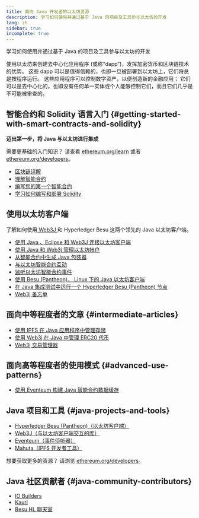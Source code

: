 ```yaml
---
title: 面向 Java 开发者的以太坊资源
description: 学习如何使用并通过基于 Java 的项目及工具参与以太坊的开发
lang: zh
sidebar: true
incomplete: true
---
```


<div class="featured">学习如何使用并通过基于 Java 的项目及工具参与以太坊的开发</div>

使用以太坊来创建去中心化应用程序 (或称“dapp”)，发挥加密货币和区块链技术的优势。 这些 dapp 可以是值得信赖的，也即一旦被部署到以太坊上，它们将总是按程序运行。 这些应用程序可以控制数字资产，以便创造新的金融应用； 它们可以是去中心化的，也即没有任何单一实体或个人能够控制它们，而且它们几乎是不可能被审查的。

## 智能合约和 Solidity 语言入门 {#getting-started-with-smart-contracts-and-solidity}

**迈出第一步，将 Java 与以太坊进行集成**

需要更基础的入门知识？ 请查看 [ethereum.org/learn](/learn/) 或者 [ethereum.org/developers](/developers/)。

- [区块链详解](https://kauri.io/article/d55684513211466da7f8cc03987607d5/blockchain-explained)
- [理解智能合约](https://kauri.io/article/e4f66c6079e74a4a9b532148d3158188/ethereum-101-part-5-the-smart-contract)
- [编写您的第一个智能合约](https://kauri.io/article/124b7db1d0cf4f47b414f8b13c9d66e2/remix-ide-your-first-smart-contract)
- [学习如何编写和部署 Solidity](https://kauri.io/article/973c5f54c4434bb1b0160cff8c695369/understanding-smart-contract-compilation-and-deployment)

## 使用以太坊客户端

了解如何使用[ Web3J ](https://github.com/web3j/web3j)和 Hyperledger Besu 这两个领先的 Java 以太坊客户端。

- [使用 Java 、Eclipse 和 Web3J 连接以太坊客户端](https://kauri.io/article/b9eb647c47a546bc95693acc0be72546/connecting-to-an-ethereum-client-with-java-eclipse-and-web3j)
- [使用 Java 和 Web3j 管理以太坊帐户](https://kauri.io/article/925d923e12c543da9a0a3e617be963b4/manage-an-ethereum-account-with-java-and-web3j)
- [从智能合约中生成 Java 包装器](https://kauri.io/article/84475132317d4d6a84a2c42eb9348e4b/generate-a-java-wrapper-from-your-smart-contract)
- [与以太坊智能合约互动](https://kauri.io/article/14dc434d11ef4ee18bf7d57f079e246e/interacting-with-an-ethereum-smart-contract-in-java)
- [监听以太坊智能合约事件](https://kauri.io/article/760f495423db42f988d17b8c145b0874/listening-for-ethereum-smart-contract-events-in-java)
- [使用 Besu (Pantheon)， Linux 下的 Java 以太坊客户端](https://kauri.io/article/276dd27f1458443295eea58403fd6965/using-pantheon-the-java-ethereum-client-with-linux)
- [在 Java 集成测试中运行一个 Hyperledger Besu (Pantheon) 节点](https://kauri.io/article/7dc3ecc391e54f7b8cbf4e5fa0caf780/running-a-pantheon-node-in-java-integration-tests)
- [Web3j 备忘单](<https://kauri.io/web3j-cheat-sheet-(java-ethereum)/5dfa1ea941ac3d0001ce1d90/c>)

## 面向中等程度者的文章 {#intermediate-articles}

- [使用 IPFS 在 Java 应用程序中管理存储](https://kauri.io/article/3e8494f4f56f48c4bb77f1f925c6d926/managing-storage-in-a-java-application-with-ipfs)
- [使用 Web3j 在 Java 中管理 ERC20 代币](https://kauri.io/article/d13e911bbf624108b1d5718175a5e0a0/manage-erc20-tokens-in-java-with-web3j)
- [Web3j 交易管理器](https://kauri.io/article/4cb780bb4d0846438d11885a25b6d7e7/web3j-transaction-managers)

## 面向高等程度者的使用模式 {#advanced-use-patterns}

- [使用 Eventeum 构建 Java 智能合约数据缓存](https://kauri.io/article/fe81ee9612eb4e5a9ab72790ef24283d/using-eventeum-to-build-a-java-smart-contract-data-cache)

## Java 项目和工具 {#java-projects-and-tools}

- [Hyperledger Besu (Pantheon)（以太坊客户端）](https://docs.pantheon.pegasys.tech/en/stable/)
- [Web3J（与以太坊客户端交互的库）](https://github.com/web3j/web3j)
- [Eventeum（事件侦听器）](https://github.com/ConsenSys/eventeum)
- [Mahuta（IPFS 开发者工具）](https://github.com/ConsenSys/mahuta)

想要获取更多的资源？ 请浏览 [ethereum.org/developers](/developers/)。

## Java 社区贡献者 {#java-community-contributors}

- [IO Builders](https://io.builders)
- [Kauri](https://kauri.io)
- [Besu HL 聊天室](https://chat.hyperledger.org/channel/besu)
